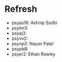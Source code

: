 # Refresh

- psyas16: Ashnip Sodhi
- psybn3:
- psyaj3:
- psyvv2:
- psynp2: Nayan Patel
- psypb8:
- psyer2: Ethan Rowley
